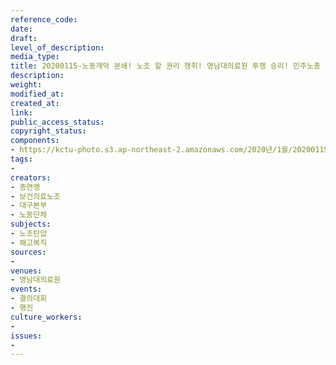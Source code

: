```yaml
---
reference_code: 
date: 
draft: 
level_of_description: 
media_type: 
title: 20200115-노동개악 분쇄! 노조 할 권리 쟁취! 영남대의료원 투쟁 승리! 민주노총 결의대회
description: 
weight: 
modified_at: 
created_at: 
link: 
public_access_status: 
copyright_status: 
components:
- https://kctu-photo.s3.ap-northeast-2.amazonaws.com/2020년/1월/20200115-노동개악+분쇄!+노조+할+권리+쟁취!+영남대의료원+투쟁+승리!+민주노총+결의대회/2_CTU4768.jpg
tags:
- 
creators:
- 총연맹
- 보건의료노조
- 대구본부
- 노동단체
subjects:
- 노조탄압
- 해고복직
sources:
- 
venues:
- 영남대의료원
events:
- 결의대회
- 행진
culture_workers:
- 
issues:
- 
---
```

